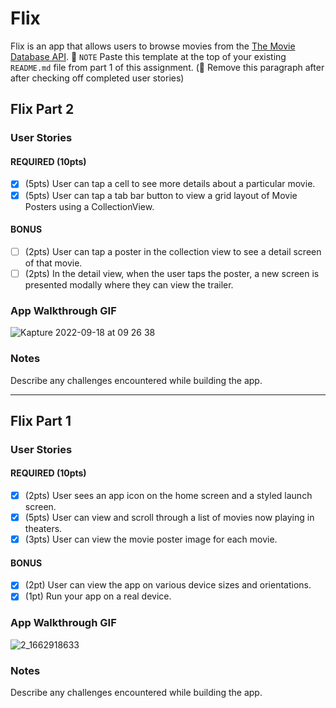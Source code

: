 # Flix

Flix is an app that allows users to browse movies from the [The Movie Database API](http://docs.themoviedb.apiary.io/#).
📝 `NOTE` Paste this template at the top of your existing `README.md` file from part 1 of this assignment. (🚫 Remove this paragraph after after checking off completed user stories)

## Flix Part 2

### User Stories

#### REQUIRED (10pts)
- [x] (5pts) User can tap a cell to see more details about a particular movie.
- [x] (5pts) User can tap a tab bar button to view a grid layout of Movie Posters using a CollectionView.

#### BONUS
- [ ] (2pts) User can tap a poster in the collection view to see a detail screen of that movie.
- [ ] (2pts) In the detail view, when the user taps the poster, a new screen is presented modally where they can view the trailer.

### App Walkthrough GIF

![Kapture 2022-09-18 at 09 26 38](https://user-images.githubusercontent.com/72420821/190904686-9c75f9a7-d8f3-4a47-a4be-37c5e6571ed3.gif)


### Notes
Describe any challenges encountered while building the app.

---

## Flix Part 1

### User Stories

#### REQUIRED (10pts)
- [x] (2pts) User sees an app icon on the home screen and a styled launch screen.
- [x] (5pts) User can view and scroll through a list of movies now playing in theaters.
- [x] (3pts) User can view the movie poster image for each movie.

#### BONUS
- [x] (2pt) User can view the app on various device sizes and orientations.
- [x] (1pt) Run your app on a real device.

### App Walkthrough GIF
![2_1662918633](https://user-images.githubusercontent.com/72420821/189542022-1bacc3cf-6575-47c5-96d4-ce96bb251516.gif)



### Notes
Describe any challenges encountered while building the app.
